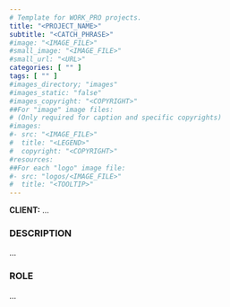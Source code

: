 ```yaml
---
# Template for WORK_PRO projects.
title: "<PROJECT_NAME>"
subtitle: "<CATCH_PHRASE>"
#image: "<IMAGE_FILE>"
#small_image: "<IMAGE_FILE>"
#small_url: "<URL>"
categories: [ "" ]
tags: [ "" ]
#images_directory; "images"
#images_static: "false"
#images_copyright: "<COPYRIGHT>"
##For "image" image files:
# (Only required for caption and specific copyrights)
#images:
#- src: "<IMAGE_FILE>"
#  title: "<LEGEND>"
#  copyright: "<COPYRIGHT>"
#resources:
##For each "logo" image file:
#- src: "logos/<IMAGE_FILE>"
#  title: "<TOOLTIP>"
---
```


<b>CLIENT:</b> ...<br>

<h3>DESCRIPTION</h3>
...
<br>

<h3>ROLE</h3>
...
<br>

